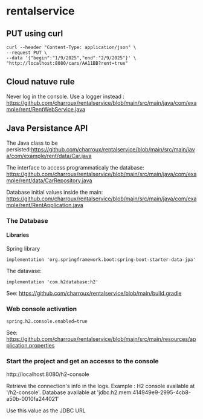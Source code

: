 # rentalservice

## PUT using curl

```
curl --header "Content-Type: application/json" \
--request PUT \
--data '{"begin":"1/9/2025","end":"2/9/2025"}' \
"http://localhost:8080/cars/AA11BB?rent=true"
```

## Cloud natuve rule

Never log in the console.
Use a logger instead : https://github.com/charroux/rentalservice/blob/main/src/main/java/com/example/rent/RentWebService.java

## Java Persistance API

The Java class to be persisted:https://github.com/charroux/rentalservice/blob/main/src/main/java/com/example/rent/data/Car.java

The interface to access programmaticaly the database: https://github.com/charroux/rentalservice/blob/main/src/main/java/com/example/rent/data/CarRepository.java

Database initial values inside the main: https://github.com/charroux/rentalservice/blob/main/src/main/java/com/example/rent/RentApplication.java

### The Database 

#### Libraries 
Spring library
```
implementation 'org.springframework.boot:spring-boot-starter-data-jpa'
```
The datavase:
```
implementation 'com.h2database:h2'
```

See: https://github.com/charroux/rentalservice/blob/main/build.gradle

### Web console activation
```
spring.h2.console.enabled=true
```
See: https://github.com/charroux/rentalservice/blob/main/src/main/resources/application.properties

### Start the project and get an accesss to the console

http://localhost:8080/h2-console

Retrieve the connection's info in the logs.
Example : H2 console available at '/h2-console'. Database available at 'jdbc:h2:mem:414949e9-2995-4cb8-a50b-0010fa244021'

Use this value as the JDBC URL

